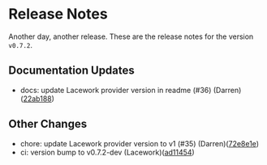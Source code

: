 # Release Notes
Another day, another release. These are the release notes for the version `v0.7.2`.

## Documentation Updates
* docs: update Lacework provider version in readme (#36) (Darren)([22ab188](https://github.com/lacework/terraform-aws-ecr/commit/22ab188574ad3448dac60643dd8b6c667ca0328a))
## Other Changes
* chore: update Lacework provider version to v1 (#35) (Darren)([72e8e1e](https://github.com/lacework/terraform-aws-ecr/commit/72e8e1e18e8ac5a05593399b8bbe73c7bad28786))
* ci: version bump to v0.7.2-dev (Lacework)([ad11454](https://github.com/lacework/terraform-aws-ecr/commit/ad11454019447f4c0109b7836e4bcbc91d7a6480))
